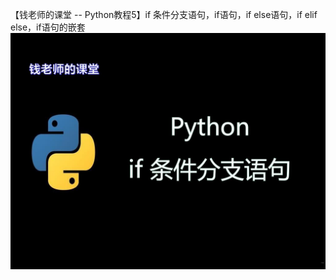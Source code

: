 【钱老师的课堂 -- Python教程5】if 条件分支语句，if语句，if else语句，if elif else，if语句的嵌套
[![watch the video](thumbnail.jpeg)](https://www.bilibili.com/video/BV1ct4y1X7PA)
